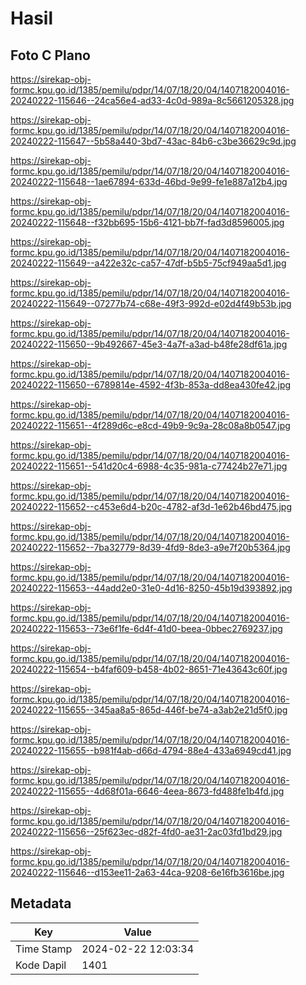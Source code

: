 # Hasil

## Foto C Plano

https://sirekap-obj-formc.kpu.go.id/1385/pemilu/pdpr/14/07/18/20/04/1407182004016-20240222-115646--24ca56e4-ad33-4c0d-989a-8c5661205328.jpg

https://sirekap-obj-formc.kpu.go.id/1385/pemilu/pdpr/14/07/18/20/04/1407182004016-20240222-115647--5b58a440-3bd7-43ac-84b6-c3be36629c9d.jpg

https://sirekap-obj-formc.kpu.go.id/1385/pemilu/pdpr/14/07/18/20/04/1407182004016-20240222-115648--1ae67894-633d-46bd-9e99-fe1e887a12b4.jpg

https://sirekap-obj-formc.kpu.go.id/1385/pemilu/pdpr/14/07/18/20/04/1407182004016-20240222-115648--f32bb695-15b6-4121-bb7f-fad3d8596005.jpg

https://sirekap-obj-formc.kpu.go.id/1385/pemilu/pdpr/14/07/18/20/04/1407182004016-20240222-115649--a422e32c-ca57-47df-b5b5-75cf949aa5d1.jpg

https://sirekap-obj-formc.kpu.go.id/1385/pemilu/pdpr/14/07/18/20/04/1407182004016-20240222-115649--07277b74-c68e-49f3-992d-e02d4f49b53b.jpg

https://sirekap-obj-formc.kpu.go.id/1385/pemilu/pdpr/14/07/18/20/04/1407182004016-20240222-115650--9b492667-45e3-4a7f-a3ad-b48fe28df61a.jpg

https://sirekap-obj-formc.kpu.go.id/1385/pemilu/pdpr/14/07/18/20/04/1407182004016-20240222-115650--6789814e-4592-4f3b-853a-dd8ea430fe42.jpg

https://sirekap-obj-formc.kpu.go.id/1385/pemilu/pdpr/14/07/18/20/04/1407182004016-20240222-115651--4f289d6c-e8cd-49b9-9c9a-28c08a8b0547.jpg

https://sirekap-obj-formc.kpu.go.id/1385/pemilu/pdpr/14/07/18/20/04/1407182004016-20240222-115651--541d20c4-6988-4c35-981a-c77424b27e71.jpg

https://sirekap-obj-formc.kpu.go.id/1385/pemilu/pdpr/14/07/18/20/04/1407182004016-20240222-115652--c453e6d4-b20c-4782-af3d-1e62b46bd475.jpg

https://sirekap-obj-formc.kpu.go.id/1385/pemilu/pdpr/14/07/18/20/04/1407182004016-20240222-115652--7ba32779-8d39-4fd9-8de3-a9e7f20b5364.jpg

https://sirekap-obj-formc.kpu.go.id/1385/pemilu/pdpr/14/07/18/20/04/1407182004016-20240222-115653--44add2e0-31e0-4d16-8250-45b19d393892.jpg

https://sirekap-obj-formc.kpu.go.id/1385/pemilu/pdpr/14/07/18/20/04/1407182004016-20240222-115653--73e6f1fe-6d4f-41d0-beea-0bbec2769237.jpg

https://sirekap-obj-formc.kpu.go.id/1385/pemilu/pdpr/14/07/18/20/04/1407182004016-20240222-115654--b4faf609-b458-4b02-8651-71e43643c60f.jpg

https://sirekap-obj-formc.kpu.go.id/1385/pemilu/pdpr/14/07/18/20/04/1407182004016-20240222-115655--345aa8a5-865d-446f-be74-a3ab2e21d5f0.jpg

https://sirekap-obj-formc.kpu.go.id/1385/pemilu/pdpr/14/07/18/20/04/1407182004016-20240222-115655--b981f4ab-d66d-4794-88e4-433a6949cd41.jpg

https://sirekap-obj-formc.kpu.go.id/1385/pemilu/pdpr/14/07/18/20/04/1407182004016-20240222-115655--4d68f01a-6646-4eea-8673-fd488fe1b4fd.jpg

https://sirekap-obj-formc.kpu.go.id/1385/pemilu/pdpr/14/07/18/20/04/1407182004016-20240222-115656--25f623ec-d82f-4fd0-ae31-2ac03fd1bd29.jpg

https://sirekap-obj-formc.kpu.go.id/1385/pemilu/pdpr/14/07/18/20/04/1407182004016-20240222-115646--d153ee11-2a63-44ca-9208-6e16fb3616be.jpg


## Metadata

| Key        | Value               |
| ---------- | ------------------- |
| Time Stamp | 2024-02-22 12:03:34 |
| Kode Dapil | 1401                |



